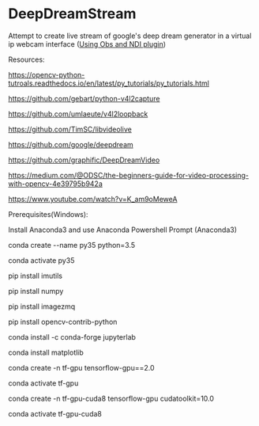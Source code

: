 # DeepDreamStream
Attempt to create live stream of google's deep dream generator in a virtual ip webcam interface ([Using Obs and NDI plugin](https://obsproject.com/forum/resources/obs-ndi-newtek-ndi%E2%84%A2-integration-into-obs-studio.528/))

Resources:

https://opencv-python-tutroals.readthedocs.io/en/latest/py_tutorials/py_tutorials.html

https://github.com/gebart/python-v4l2capture

https://github.com/umlaeute/v4l2loopback

https://github.com/TimSC/libvideolive

https://github.com/google/deepdream

https://github.com/graphific/DeepDreamVideo

https://medium.com/@ODSC/the-beginners-guide-for-video-processing-with-opencv-4e39795b942a

https://www.youtube.com/watch?v=K_am9oMeweA


Prerequisites(Windows):

Install Anaconda3 and use Anaconda Powershell Prompt (Anaconda3)

conda create --name py35 python=3.5

conda activate py35

pip install imutils

pip install numpy

pip install imagezmq

pip install opencv-contrib-python

conda install -c conda-forge jupyterlab

conda install matplotlib

conda create -n tf-gpu tensorflow-gpu==2.0

conda activate tf-gpu

conda create -n tf-gpu-cuda8 tensorflow-gpu cudatoolkit=10.0

conda activate tf-gpu-cuda8
